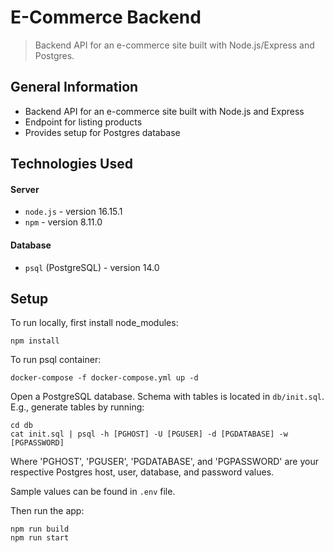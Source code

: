 # E-Commerce Backend 
> Backend API for an e-commerce site built with Node.js/Express and Postgres.

## General Information
- Backend API for an e-commerce site built with Node.js and Express
- Endpoint for listing products
- Provides setup for Postgres database

## Technologies Used
#### Server
- `node.js` - version 16.15.1
- `npm` - version 8.11.0

#### Database
- `psql` (PostgreSQL) - version 14.0

## Setup
To run locally, first install node_modules:

```
npm install
```
To run psql container:
```
docker-compose -f docker-compose.yml up -d
```

Open a PostgreSQL database. Schema with tables is located in `db/init.sql`. E.g., generate tables by running:
```
cd db
cat init.sql | psql -h [PGHOST] -U [PGUSER] -d [PGDATABASE] -w [PGPASSWORD]
```
Where 'PGHOST', 'PGUSER', 'PGDATABASE', and 'PGPASSWORD' are your respective Postgres host, user, database, and password values.

Sample values can be found in `.env` file.

Then run the app: 

```
npm run build
npm run start
```
